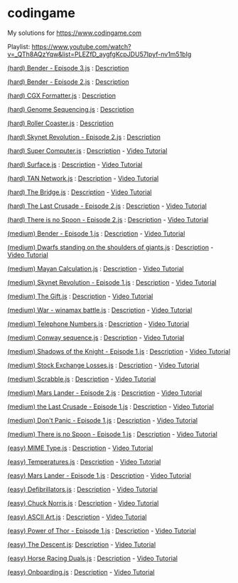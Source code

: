 # codingame
My solutions for https://www.codingame.com

Playlist: https://www.youtube.com/watch?v=_QTh8AQzYqw&list=PLEZfD_aygfgKcpJDU57Ipyf-nv1m51bIg

[(hard) Bender - Episode 3.js]((hard)%20Bender%20-%20Episode%203.js) : [Description](https://www.codingame.com/training/hard/bender-episode-3)

[(hard) Bender - Episode 2.js]((hard)%20Bender%20-%20Episode%202.js) : [Description](https://www.codingame.com/training/hard/bender-episode-2)

[(hard) CGX Formatter.js]((hard)%20CGX%20Formatter.js) : [Description](https://www.codingame.com/training/hard/cgx-formatter)

[(hard) Genome Sequencing.js]((hard)%20Genome%20Sequencing.js) : [Description](https://www.codingame.com/training/hard/genome-sequencing)

[(hard) Roller Coaster.js]((hard)%20Roller%20Coaster.js) : [Description](https://www.codingame.com/training/hard/roller-coaster)

[(hard) Skynet Revolution - Episode 2.js]((hard)%20Skynet%20Revolution%20-%20Episode%202.js) : [Description](https://www.codingame.com/training/hard/skynet-revolution-episode-2)

[(hard) Super Computer.js]((hard)%20Super%20Computer.js) : [Description](https://www.codingame.com/training/hard/super-computer) - [Video Tutorial](https://www.youtube.com/watch?v=cbIkuHHpf_I)

[(hard) Surface.js]((hard)%20Surface.js) : [Description](https://www.codingame.com/training/hard/surface) - [Video Tutorial](https://www.youtube.com/watch?v=aRJixzy_BFM)

[(hard) TAN Network.js]((hard)%20TAN%20Network.js) : [Description](https://www.codingame.com/training/hard/tan-network) - [Video Tutorial](https://www.youtube.com/watch?v=xmJUXmYW1E8)

[(hard) The Bridge.js]((hard)%20The%20Bridge.js) : [Description](https://www.codingame.com/training/hard/the-bridge-episode-2) - [Video Tutorial](https://www.youtube.com/watch?v=-jqXjzULPRY)

[(hard) The Last Crusade - Episode 2.js]((hard)%20The%20Last%20Crusade%20-%20Episode%202.js) : [Description](https://www.codingame.com/training/hard/the-last-crusade-episode-2) - [Video Tutorial](https://www.youtube.com/watch?v=Yn8SwnFAAlE)

[(hard) There is no Spoon - Episode 2.js]((hard)%20There%20is%20no%20Spoon%20-%20Episode%202.js) : [Description](https://www.codingame.com/training/hard/there-is-no-spoon-episode-2) - [Video Tutorial](https://www.youtube.com/watch?v=sejZ7gBfAbA)

[(medium) Bender - Episode 1.js]((medium)%20Bender%20-%20Episode%201.js) : [Description](https://www.codingame.com/training/medium/bender-episode-1) - [Video Tutorial](https://www.youtube.com/watch?v=1zyu7h00wiU)

[(medium) Dwarfs standing on the shoulders of giants.js]((medium)%20Dwarfs%20standing%20on%20the%20shoulders%20of%20giants.js) : [Description](https://www.codingame.com/training/medium/dwarfs-standing-on-the-shoulders-of-giants) - [Video Tutorial](https://www.youtube.com/watch?v=wcRTAWMD--Y)

[(medium) Mayan Calculation.js]((medium)%20Mayan%20Calculation.js) : [Description](https://www.codingame.com/training/medium/mayan-calculation) - [Video Tutorial](https://www.youtube.com/watch?v=qfCf2kGzSig)

[(medium) Skynet Revolution - Episode 1.js]((medium)%20Skynet%20Revolution%20-%20Episode%201.js) : [Description](https://www.codingame.com/training/medium/skynet-revolution-episode-1/) - [Video Tutorial](https://www.youtube.com/watch?v=CWit4Ne8-3w)

[(medium) The Gift.js]((medium)%20The%20Gift.js) : [Description](https://www.codingame.com/training/medium/the-gift) - [Video Tutorial](https://www.youtube.com/watch?v=PZAt5xLpdlY)

[(medium) War - winamax battle.js]((medium)%20War%20-%20winamax%20battle.js) : [Description](https://www.codingame.com/training/medium/winamax-battle) - [Video Tutorial](https://www.youtube.com/watch?v=5AXQVqJeQzc)

[(medium) Telephone Numbers.js]((medium)%20Telephone%20Numbers.js) : [Description](https://www.codingame.com/training/medium/telephone-numbers) - [Video Tutorial](https://www.youtube.com/watch?v=6mpe71VBDww)

[(medium) Conway sequence.js]((medium)%20%20Conway%20sequence.js) : [Description](https://www.codingame.com/training/medium/conway-sequence) - [Video Tutorial](https://www.youtube.com/watch?v=smz22PMPL5k)

[(medium) Shadows of the Knight - Episode 1.js]((medium)%20Shadows%20of%20the%20Knight%20-%20Episode%201.js) : [Description](https://www.codingame.com/training/medium/shadows-of-the-knight-episode-1) - [Video Tutorial](https://www.youtube.com/watch?v=LzUKpADnmNM)

[(medium) Stock Exchange Losses.js]((medium)%20Stock%20Exchange%20Losses.js) : [Description](https://www.codingame.com/training/medium/stock-exchange-losses) - [Video Tutorial](https://www.youtube.com/watch?v=X_1lOzjbs7M)

[(medium) Scrabble.js]((medium)%20Scrabble.js) : [Description](https://www.codingame.com/training/medium/scrabble) - [Video Tutorial](https://www.youtube.com/watch?v=bf3xMnwWsZ4)

[(medium) Mars Lander - Episode 2.js]((medium)%20Mars%20Lander%20-%20Episode%202.js) : [Description](https://www.codingame.com/training/medium/mars-lander-episode-2) - [Video Tutorial](https://www.youtube.com/watch?v=CrXu7JfDZlI)

[(medium) the Last Crusade - Episode 1.js]((medium)%20the%20Last%20Crusade%20-%20Episode%201.js) : [Description](https://www.codingame.com/training/medium/the-last-crusade-episode-1) - [Video Tutorial](https://www.youtube.com/watch?v=aL94NkjT9Ac)

[(medium) Don't Panic - Episode 1.js]((medium)%20Don't%20Panic%20-%20Episode%201.js) : [Description](https://www.codingame.com/training/medium/don't-panic-episode-1) - [Video Tutorial](https://www.youtube.com/watch?v=E083Fedoujw)

[(medium) There is no Spoon - Episode 1.js]((medium)%20There%20is%20no%20Spoon%20-%20Episode%201.js) : [Description](https://www.codingame.com/training/medium/there-is-no-spoon-episode-1) - [Video Tutorial](https://www.youtube.com/watch?v=mufE3ngQBhI)

[(easy) MIME Type.js]((easy)%20MIME%20Type.js) : [Description](https://www.codingame.com/training/easy/mime-type) - [Video Tutorial](https://www.youtube.com/watch?v=k2GjkoLudTU)

[(easy) Temperatures.js]((easy)%20Temperatures.js) : [Description](https://www.codingame.com/training/easy/temperatures) - [Video Tutorial](https://www.youtube.com/watch?v=h7Zmnys3TGs)

[(easy) Mars Lander - Episode 1.js]((easy)%20Mars%20Lander%20-%20Episode%201.js) : [Description](https://www.codingame.com/training/easy/mars-lander-episode-1) - [Video Tutorial](https://www.youtube.com/watch?v=frcIiJsN1mM)

[(easy) Defibrillators.js]((easy)%20Defibrillators.js) : [Description](https://www.codingame.com/training/easy/defibrillators) - [Video Tutorial](https://www.youtube.com/watch?v=YV2m6kuv1bY)

[(easy) Chuck Norris.js]((easy)%20Chuck%20Norris.js) : [Description](https://www.codingame.com/training/easy/chuck-norris) - [Video Tutorial](https://www.youtube.com/watch?v=F0VBD1NyGLQ)

[(easy) ASCII Art.js]((easy)%20ASCII%20Art.js) : [Description](https://www.codingame.com/training/easy/ascii-art) - [Video Tutorial](https://www.youtube.com/watch?v=WOeGHSG4Gsw)

[(easy) Power of Thor - Episode 1.js]((easy)%20Power%20of%20Thor%20-%20Episode%201.js) : [Description](https://www.codingame.com/training/easy/power-of-thor-episode-1) - [Video Tutorial](https://www.youtube.com/watch?v=VbV-qi7wudc)

[(easy) The Descent.js]((easy)%20The%20Descent.js): [Description](https://www.codingame.com/training/easy/the-descent) - [Video Tutorial](https://www.youtube.com/watch?v=bnbA9S0ZzGA)

[(easy) Horse Racing Duals.js]((easy)%20Horse%20Racing%20Duals.js) : [Description](https://www.codingame.com/training/easy/horse-racing-duals) - [Video Tutorial](https://www.youtube.com/watch?v=V6zqHdwTYc8)

[(easy) Onboarding.js]((easy)%20Onboarding.js) : [Description](https://www.codingame.com/training/easy/onboarding) - [Video Tutorial](https://www.youtube.com/watch?v=_QTh8AQzYqw)
